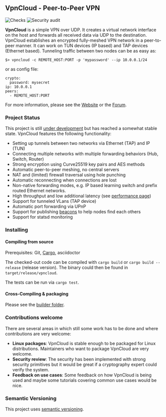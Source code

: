 VpnCloud - Peer-to-Peer VPN
---------------------------
![Checks](https://github.com/dswd/vpncloud/workflows/Checks/badge.svg?branch=master)
![Security audit](https://github.com/dswd/vpncloud/workflows/Security%20audit/badge.svg?branch=master)

**VpnCloud** is a simple VPN over UDP. It creates a virtual network interface on
the host and forwards all received data via UDP to the destination. VpnCloud
establishes an encrypted fully-meshed VPN network in a peer-to-peer manner. 
It can work on TUN devices (IP based) and TAP devices (Ethernet based). 
Tunneling traffic between two nodes can be as easy as:

    $> vpncloud -c REMOTE_HOST:PORT -p 'mypassword' --ip 10.0.0.1/24

or as config file:

    crypto:
      password: mysecret
    ip: 10.0.0.1
    peers:
      - REMOTE_HOST:PORT

For more information, please see the [Website](https://vpncloud.ddswd.de) or the [Forum](https://groups.google.com/forum/#!forum/vpncloud).


### Project Status
This project is still [under development](CHANGELOG.md) but has reached a
somewhat stable state. VpnCloud features the following functionality:

* Setting up tunnels between two networks via Ethernet (TAP) and IP (TUN)
* Connecting multiple networks with multiple forwarding behaviors (Hub, Switch,
  Router)
* Strong encryption using Curve25519 key pairs and AES methods
* Automatic peer-to-peer meshing, no central servers
* NAT and (limited) firewall traversal using hole punching
* Automatic reconnecting when connections are lost
* Non-native forwarding modes, e.g. IP based learning switch and prefix routed
  Ethernet networks.
* High throughput and low additional latency (see [performance page](https://vpncloud.ddswd.de/features/performance))
* Support for tunneled VLans (TAP device)
* Automatic port forwarding via UPnP
* Support for publishing [beacons](https://vpncloud.ddswd.de/docs/beacons) to help nodes find each others
* Support for statsd monitoring


### Installing

#### Compiling from source
Prerequisites: Git, [Cargo](https://www.rust-lang.org/install.html), asciidoctor

The checked-out code can be compiled with ``cargo build`` or ``cargo build --release`` (release version). The binary could then be found in `target/release/vpncloud`.

The tests can be run via ``cargo test``.


#### Cross-Compiling & packaging
Please see the [builder folder](builder).


### Contributions welcome
There are several areas in which still some work has to be done and where
contributions are very welcome:

* **Linux packages**: VpnCloud is stable enough to be packaged for Linux
  distributions. Maintainers who want to package VpnCloud are very welcome.
* **Security review**: The security has been implemented with strong security
  primitives but it would be great if a cryptography expert could verify the
  system.
* **Feedback on use cases**: Some feedback on how VpnCloud is being used and
  maybe some tutorials covering common use cases would be nice.


### Semantic Versioning
This project uses [semantic versioning](http://semver.org).

